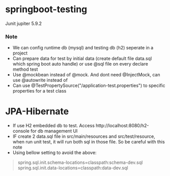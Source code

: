 # springboot-testing

Junit jupiter 5.9.2

### Note
- We can config runtime db (mysql) and testing db (h2) seperate in a project <br>
- Can prepare data for test by initial data (create default file data.sql which spring boot auto handle) or use @sql file on every declare method test
- Use @mockbean instead of @mock. And dont need @InjectMock, can use @autowrite instead of
- Can use @TestPropertySource("/application-test.properties") to specific properties for a test class


# JPA-Hibernate
- If use H2 embedded db to test. Access http://localhost:8080/h2-console for db management UI
- IF create 2 data.sql file in src/main/resources and src/test/resource, when run unit test, it will run both  sql in those file. So be careful with this note
- Using bellow setting to avoid the above:
> spring.sql.init.schema-locations=classpath:schema-dev.sql
> spring.sql.init.data-locations=classpath:data-dev.sql

